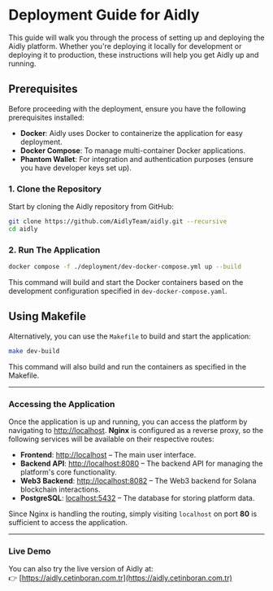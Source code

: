 # Deployment Guide for Aidly

This guide will walk you through the process of setting up and deploying the Aidly platform. Whether you're deploying it locally for development or deploying it to production, these instructions will help you get Aidly up and running.

## Prerequisites

Before proceeding with the deployment, ensure you have the following prerequisites installed:

- **Docker**: Aidly uses Docker to containerize the application for easy deployment.
- **Docker Compose**: To manage multi-container Docker applications.
- **Phantom Wallet**: For integration and authentication purposes (ensure you have developer keys set up).

### 1. Clone the Repository

Start by cloning the Aidly repository from GitHub:

```bash
git clone https://github.com/AidlyTeam/aidly.git --recursive
cd aidly
```

### 2. Run The Application

```bash
docker compose -f ./deployment/dev-docker-compose.yml up --build
```

This command will build and start the Docker containers based on the development configuration specified in `dev-docker-compose.yaml`.

## Using Makefile

Alternatively, you can use the `Makefile` to build and start the application:

```bash
make dev-build
```

This command will also build and run the containers as specified in the Makefile.

---

### Accessing the Application

Once the application is up and running, you can access the platform by navigating to [http://localhost](http://localhost). **Nginx** is configured as a reverse proxy, so the following services will be available on their respective routes:

- **Frontend**: [http://localhost](http://localhost) – The main user interface.
- **Backend API**: [http://localhost:8080](http://localhost:8080) – The backend API for managing the platform's core functionality.
- **Web3 Backend**: [http://localhost:8082](http://localhost:8082) – The Web3 backend for Solana blockchain interactions.
- **PostgreSQL**: [localhost:5432](localhost:5432) – The database for storing platform data.

Since Nginx is handling the routing, simply visiting `localhost` on port **80** is sufficient to access the application.

---

### Live Demo

You can also try the live version of Aidly at:  
👉 [https://aidly.cetinboran.com.tr](https://aidly.cetinboran.com.tr)
